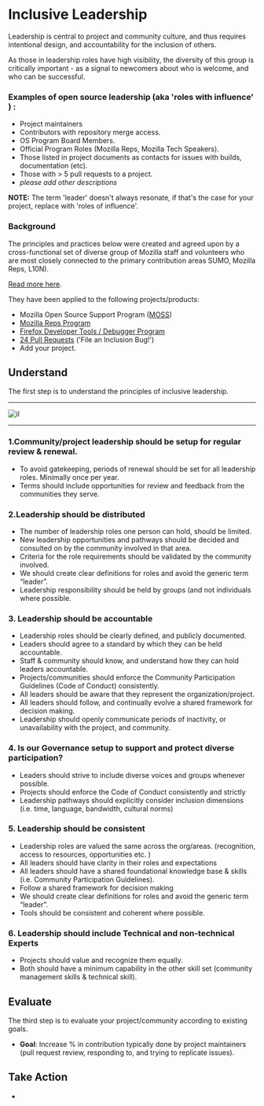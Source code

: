 # Inclusive Leadership

Leadership is central to project and community culture, and thus requires intentional design, and accountability for the inclusion of others.   

As those in leadership roles have high visibility, the diversity of this group is critically important  - as a signal to newcomers about who is welcome, and who can be successful.  

### Examples of open source leadership (aka 'roles with influence' ) :

* Project maintainers
* Contributors with repository merge access.
* OS Program Board Members.
* Official Program Roles (Mozilla Reps, Mozilla Tech Speakers).
* Those listed in project documents as contacts for issues with builds, documentation (etc).
* Those with > 5 pull requests to a project.
* *please add other descriptions*

**NOTE:** The term 'leader' doesn't always resonate, if that's the case for your project, replace with 'roles of influence'.

### Background

The principles and practices below were created and agreed upon by a cross-functional set of diverse group of Mozilla staff and volunteers who are most closely connected to the primary contribution areas SUMO, Mozilla Reps, L10N).

[Read more here](https://wiki.mozilla.org/Volunteer_leadership_principles).

They have been applied to the following projects/products:

* Mozilla Open Source Support Program ([MOSS](https://www.mozilla.org/en-US/moss/))
* [Mozilla Reps Program](https://blog.mozilla.org/mozillareps/2018/10/10/community-coordinator-role/)
* [Firefox Developer Tools / Debugger Program](https://github.com/firefox-devtools/debugger/blob/aa827095d86475f816017ff35d6f9c2e83cf7b9b/docs/community-team.md)
* [24 Pull Requests](https://24pullrequests.com/) ('File an Inclusion Bug!')
* Add your project.

## Understand

The first step is to understand the principles of inclusive leadership.  

----

![il](https://mozilla.github.io/maintainer-cohort/img/il.png)

----

### 1.Community/project leadership should be setup for regular review & renewal.

* To avoid gatekeeping, periods of renewal should be set for all leadership roles. Minimally once per year.
* Terms should include opportunities for review and feedback from the communities they serve.

### 2.Leadership should be distributed

* The number of leadership roles one person can hold, should be limited.
* New leadership opportunities and pathways should be decided and consulted on by the community involved in that area.
* Criteria for the role requirements should be validated by the community involved.
* We should create clear definitions for roles and avoid the generic term “leader”.  
* Leadership responsibility should be held by groups (and not individuals where possible.

### 3. Leadership should be accountable

* Leadership roles should be clearly defined, and publicly documented.
* Leaders should agree to a standard by which they can be held accountable.
* Staff & community should know, and understand how they can  hold leaders accountable.
* Projects/communities should enforce the Community Participation Guidelines (Code of Conduct) consistently.
* All leaders should be aware that they represent the organization/project.
* All leaders should follow, and continually evolve a shared framework for decision making.
* Leadership should openly communicate periods of inactivity, or unavailability with the project, and community.

### 4. Is our Governance setup to support and protect diverse participation?

* Leaders should strive to include diverse voices and groups whenever possible.
* Projects should enforce the Code of Conduct consistently and strictly
* Leadership pathways should explicitly consider inclusion dimensions (i.e. time, language, bandwidth, cultural norms)

### 5. Leadership should be consistent

* Leadership roles are valued the same across the org/areas. (recognition, access to resources, opportunities etc. )
* All leaders should have clarity in their roles and expectations
* All leaders should have a shared foundational knowledge base & skills (i.e. Community Participation Guidelines).
* Follow a shared framework for decision making
* We should create clear definitions for roles and avoid the generic term “leader”.
* Tools should be consistent and coherent where possible.

### 6. Leadership should include Technical and  non-technical Experts

* Projects should value and recognize them equally.
* Both should have a minimum capability in the other skill set (community management skills & technical skill).

## Evaluate
The third step is to evaluate your project/community according to existing goals.   

* **Goal**: Increase % in contribution typically done by project maintainers (pull request review, responding to, and trying to replicate issues).

## Take Action

* 

